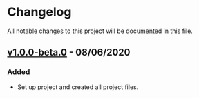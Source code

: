 Changelog
=========

All notable changes to this project will be documented in this file.

## [v1.0.0-beta.0](#) - 08/06/2020

<!-- Added - Changed - Removed -->

### Added

- Set up project and created all project files.